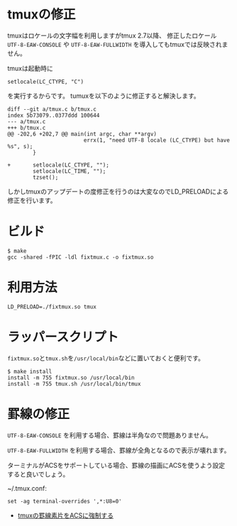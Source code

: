 # tmuxの修正

tmuxはロケールの文字幅を利用しますがtmux 2.7以降、
修正したロケール `UTF-8-EAW-CONSOLE` や `UTF-8-EAW-FULLWIDTH`
を導入してもtmuxでは反映されません。

tmuxは起動時に

```
setlocale(LC_CTYPE, "C")
```

を実行するからです。
tumuxを以下のように修正すると解決します。

~~~
diff --git a/tmux.c b/tmux.c
index 5b73079..0377ddd 100644
--- a/tmux.c
+++ b/tmux.c
@@ -202,6 +202,7 @@ main(int argc, char **argv)
                        errx(1, "need UTF-8 locale (LC_CTYPE) but have %s", s);
        }

+       setlocale(LC_CTYPE, "");
        setlocale(LC_TIME, "");
        tzset();
~~~

しかしtmuxのアップデートの度修正を行うのは大変なのでLD_PRELOADによる修正を行います。

# ビルド

```
$ make
gcc -shared -fPIC -ldl fixtmux.c -o fixtmux.so
```

# 利用方法

```
LD_PRELOAD=./fixtmux.so tmux
```

# ラッパースクリプト

`fixtmux.so`と`tmux.sh`を`/usr/local/bin`などに置いておくと便利です。

```
$ make install
install -m 755 fixtmux.so /usr/local/bin
install -m 755 tmux.sh /usr/local/bin/tmux
```

# 罫線の修正

`UTF-8-EAW-CONSOLE` を利用する場合、罫線は半角なので問題ありません。

`UTF-8-EAW-FULLWIDTH` を利用する場合、罫線が全角となるので表示が壊れます。

ターミナルがACSをサポートしている場合、罫線の描画にACSを使うよう設定すると良いでしょう。

~/.tmux.conf:

~~~
set -ag terminal-overrides ',*:U8=0'
~~~

* [tmuxの罫線素片をACSに強制する](https://qiita.com/yanma/items/2644e6db6f3bcf249690)

